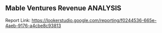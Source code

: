 ## Mable Ventures Revenue ANALYSIS 

Report Link: https://lookerstudio.google.com/reporting/f0244536-665e-4aeb-9176-a4cbe8c93813
